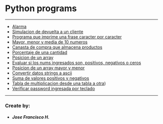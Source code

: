 # Python programs

---

+ [Alarma](/alarma.py)
+ [Simulacion de devuelta a un cliente](/Devuelta%20al%20cliente.py)
+ [Programa que imprime una frase caracter por caracter](/Imprimir%20caracter%20x%20caracter.py)
+ [Mayor, menor y media de 10 numeros](/Leer%2010%20nums.py)
+ [Canasta de compra que almacena productos](/Lista%20de%20compra.py)
+ [Porcentaje de una cantidad](/Porcentaje%20de%20una%20cantidad.py)
+ [Posicion de un array](/Position%20del%20array.py)
+ [Evaluar si los nums ingresados son, positivos, negativos o ceros](/Positivos%2C%20negativos%20o%20ceros.py)
+ [Posicion de un array mayor y menor](/Position%20del%20array%20y%20menor%20y%20mayor.py)
+ [Convertir datos strings a ascii](/Recibir%20datos%20tipo%20string%20y%20los%20convierta%20a%20ascii.py)
+ [Suma de valores positivos y negativos](/Suma%20de%20valores%20positivos%20o%20negativos.py)
+ [Tabla de multiplicacion desde una tabla a otra](/Tabla.py))
+ [Verificar password ingresada por teclado](/Verificar%20pass.py)

---

### Create by:
+ ##### Jose Francisco H.

